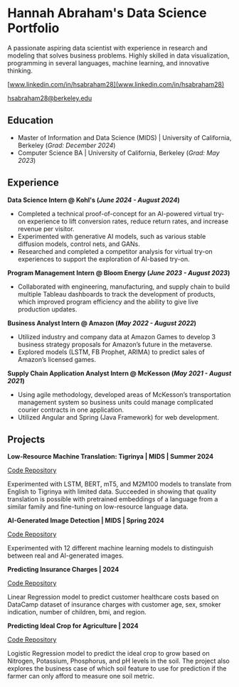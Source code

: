 # Hannah Abraham's Data Science Portfolio

A passionate aspiring data scientist with experience in research and modeling that solves business problems. Highly skilled in data visualization, programming in several languages, machine learning, and innovative thinking.

[www.linkedin.com/in/hsabraham28](www.linkedin.com/in/hsabraham28)

hsabraham28@berkeley.edu



## Education
- Master of Information and Data Science (MIDS) | University of California, Berkeley (_Grad: December 2024_)
- Computer Science BA | University of California, Berkeley (_Grad: May 2023_)	 			        		


## Experience
**Data Science Intern @ Kohl's (_June 2024 - August 2024_)**
-	Completed a technical proof-of-concept for an AI-powered virtual try-on experience to lift conversion rates, reduce return rates, and increase revenue per visitor.
-	Experimented with generative AI models, such as various stable diffusion models, control nets, and GANs.
-	Researched and completed a competitor analysis for virtual try-on experiences to support the exploration of AI-based try-on.

**Program Management Intern @ Bloom Energy (_June 2023 - August 2023_)**
-	Collaborated with engineering, manufacturing, and supply chain to build multiple Tableau dashboards to track the development of products, which improved program efficiency and the ability to give live production updates.

**Business Analyst Intern @ Amazon (_May 2022 - August 2022_)**
-	Utilized industry and company data at Amazon Games to develop 3 business strategy proposals for Amazon’s future in the metaverse.
-	Explored models (LSTM, FB Prophet, ARIMA) to predict sales of Amazon’s licensed games.

**Supply Chain Application Analyst Intern @ McKesson (_May 2021 - August 2021_)**
-	Using agile methodology, developed areas of McKesson’s transportation management system so business units could manage complicated courier contracts in one application.
-	Utilized Angular and Spring (Java Framework) for web development.


## Projects
**Low-Resource Machine Translation: Tigrinya | MIDS | Summer 2024**

[Code Repository](https://github.com/hsabraham28/mids-nlp-final-proj)

Experimented with LSTM, BERT, mT5, and M2M100 models to translate from English to Tigrinya with limited data. Succeeded in showing that quality translation is possible with pretrained embeddings of a language from a similar family and fine-tuning on low-resource language data.

**AI-Generated Image Detection | MIDS | Spring 2024**

[Code Repository](https://github.com/hsabraham28/mids_207_final_project)

Experimented with 12 different machine learning models to distinguish between real and AI-generated images.

**Predicting Insurance Charges | 2024**

[Code Repository](https://github.com/hsabraham28/datacamp-projects/tree/main/Predicting%20Insurance%20Charges)

Linear Regression model to predict customer healthcare costs based on DataCamp dataset of insurance charges with customer age, sex, smoker indication, number of children, bmi, and region.

**Predicting Ideal Crop for Agriculture | 2024**

[Code Repository](https://github.com/hsabraham28/datacamp-projects/tree/main/Ideal%20Crop%20Prediction%20for%20Agriculture)

Logistic Regression model to predict the ideal crop to grow based on Nitrogen, Potassium, Phosphorus, and pH levels in the soil. The project also explores the business case of which soil feature to use for prediction if the farmer can only afford to measure one soil metric.

